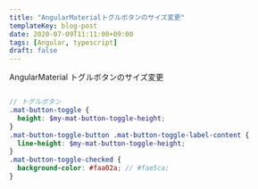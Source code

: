 ```yaml
---
title: "AngularMaterialトグルボタンのサイズ変更"
templateKey: blog-post
date: 2020-07-09T11:11:00+09:00
tags: [Angular, typescript]
draft: false
---
```


AngularMaterial トグルボタンのサイズ変更

<!--more-->

```styles.scss

// トグルボタン
.mat-button-toggle {
  height: $my-mat-button-toggle-height;
}
.mat-button-toggle-button .mat-button-toggle-label-content {
  line-height: $my-mat-button-toggle-height;
}
.mat-button-toggle-checked {
  background-color: #faa02a; // #fae5ca;
}


```
